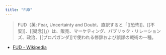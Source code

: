 ```yaml
---
title: "FUD"
---
```


> FUD（英: Fear, Uncertainty and Doubt、直訳すると「[[恐怖]]、[[不安]]、[[疑念]]」）は、販売、マーケティング、パブリック・リレーションズ、政治、[[プロパガンダ]]で使われる修辞および誤謬の戦術の一種。
- [FUD - Wikipedia](https://ja.wikipedia.org/wiki/FUD)
